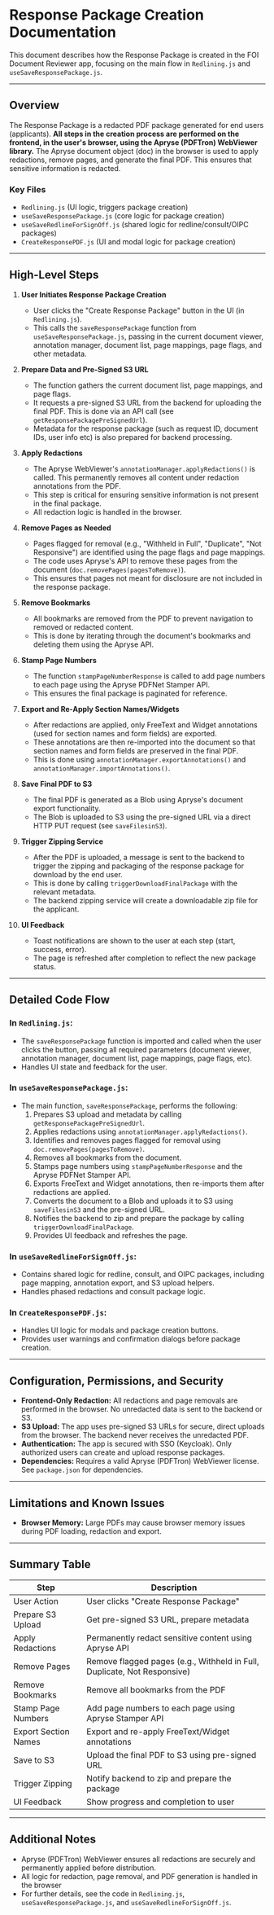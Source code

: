 # Response Package Creation Documentation

This document describes how the Response Package is created in the FOI Document Reviewer app, focusing on the main flow in `Redlining.js` and `useSaveResponsePackage.js`.

---

## Overview

The Response Package is a redacted PDF package generated for end users (applicants). **All steps in the creation process are performed on the frontend, in the user's browser, using the Apryse (PDFTron) WebViewer library.** The Apryse document object (doc) in the browser is used to apply redactions, remove pages, and generate the final PDF. This ensures that sensitive information is redacted.

### Key Files

- `Redlining.js` (UI logic, triggers package creation)
- `useSaveResponsePackage.js` (core logic for package creation)
- `useSaveRedlineForSignOff.js` (shared logic for redline/consult/OIPC packages)
- `CreateResponsePDF.js` (UI and modal logic for package creation)

---

## High-Level Steps

1. **User Initiates Response Package Creation**
   - User clicks the "Create Response Package" button in the UI (in `Redlining.js`).
   - This calls the `saveResponsePackage` function from `useSaveResponsePackage.js`, passing in the current document viewer, annotation manager, document list, page mappings, page flags, and other metadata.

2. **Prepare Data and Pre-Signed S3 URL**
   - The function gathers the current document list, page mappings, and page flags.
   - It requests a pre-signed S3 URL from the backend for uploading the final PDF. This is done via an API call (see `getResponsePackagePreSignedUrl`).
   - Metadata for the response package (such as request ID, document IDs, user info etc) is also prepared for backend processing.

3. **Apply Redactions**
   - The Apryse WebViewer's `annotationManager.applyRedactions()` is called. This permanently removes all content under redaction annotations from the PDF.
   - This step is critical for ensuring sensitive information is not present in the final package.
   - All redaction logic is handled in the browser.

4. **Remove Pages as Needed**
   - Pages flagged for removal (e.g., "Withheld in Full", "Duplicate", "Not Responsive") are identified using the page flags and page mappings.
   - The code uses Apryse's API to remove these pages from the document (`doc.removePages(pagesToRemove)`).
   - This ensures that pages not meant for disclosure are not included in the response package.

5. **Remove Bookmarks**
   - All bookmarks are removed from the PDF to prevent navigation to removed or redacted content.
   - This is done by iterating through the document's bookmarks and deleting them using the Apryse API.

6. **Stamp Page Numbers**
   - The function `stampPageNumberResponse` is called to add page numbers to each page using the Apryse PDFNet Stamper API.
   - This ensures the final package is paginated for reference.

7. **Export and Re-Apply Section Names/Widgets**
   - After redactions are applied, only FreeText and Widget annotations (used for section names and form fields) are exported.
   - These annotations are then re-imported into the document so that section names and form fields are preserved in the final PDF.
   - This is done using `annotationManager.exportAnnotations()` and `annotationManager.importAnnotations()`.

8. **Save Final PDF to S3**
   - The final PDF is generated as a Blob using Apryse's document export functionality.
   - The Blob is uploaded to S3 using the pre-signed URL via a direct HTTP PUT request (see `saveFilesinS3`).

9. **Trigger Zipping Service**
   - After the PDF is uploaded, a message is sent to the backend to trigger the zipping and packaging of the response package for download by the end user.
   - This is done by calling `triggerDownloadFinalPackage` with the relevant metadata.
   - The backend zipping service will create a downloadable zip file for the applicant.

10. **UI Feedback**
    - Toast notifications are shown to the user at each step (start, success, error).
    - The page is refreshed after completion to reflect the new package status.

---

## Detailed Code Flow

### In `Redlining.js`:
- The `saveResponsePackage` function is imported and called when the user clicks the button, passing all required parameters (document viewer, annotation manager, document list, page mappings, page flags, etc).
- Handles UI state and feedback for the user.

### In `useSaveResponsePackage.js`:
- The main function, `saveResponsePackage`, performs the following:
  1. Prepares S3 upload and metadata by calling `getResponsePackagePreSignedUrl`.
  2. Applies redactions using `annotationManager.applyRedactions()`.
  3. Identifies and removes pages flagged for removal using `doc.removePages(pagesToRemove)`.
  4. Removes all bookmarks from the document.
  5. Stamps page numbers using `stampPageNumberResponse` and the Apryse PDFNet Stamper API.
  6. Exports FreeText and Widget annotations, then re-imports them after redactions are applied.
  7. Converts the document to a Blob and uploads it to S3 using `saveFilesinS3` and the pre-signed URL.
  8. Notifies the backend to zip and prepare the package by calling `triggerDownloadFinalPackage`.
  9. Provides UI feedback and refreshes the page.

### In `useSaveRedlineForSignOff.js`:
- Contains shared logic for redline, consult, and OIPC packages, including page mapping, annotation export, and S3 upload helpers.
- Handles phased redactions and consult package logic.

### In `CreateResponsePDF.js`:
- Handles UI logic for modals and package creation buttons.
- Provides user warnings and confirmation dialogs before package creation.

---

## Configuration, Permissions, and Security

- **Frontend-Only Redaction:** All redactions and page removals are performed in the browser. No unredacted data is sent to the backend or S3.
- **S3 Upload:** The app uses pre-signed S3 URLs for secure, direct uploads from the browser. The backend never receives the unredacted PDF.
- **Authentication:** The app is secured with SSO (Keycloak). Only authorized users can create and upload response packages.
- **Dependencies:** Requires a valid Apryse (PDFTron) WebViewer license. See `package.json` for dependencies.

---

## Limitations and Known Issues

- **Browser Memory:** Large PDFs may cause browser memory issues during PDF loading, redaction and export.

---

## Summary Table

| Step                      | Description                                                                                 |
|---------------------------|---------------------------------------------------------------------------------------------|
| User Action               | User clicks "Create Response Package"                                                       |
| Prepare S3 Upload         | Get pre-signed S3 URL, prepare metadata                                                    |
| Apply Redactions          | Permanently redact sensitive content using Apryse API                                       |
| Remove Pages              | Remove flagged pages (e.g., Withheld in Full, Duplicate, Not Responsive)                    |
| Remove Bookmarks          | Remove all bookmarks from the PDF                                                           |
| Stamp Page Numbers        | Add page numbers to each page using Apryse Stamper API                                      |
| Export Section Names      | Export and re-apply FreeText/Widget annotations                                             |
| Save to S3                | Upload the final PDF to S3 using pre-signed URL                                            |
| Trigger Zipping           | Notify backend to zip and prepare the package                                               |
| UI Feedback               | Show progress and completion to user                                                        |

---

## Additional Notes

- Apryse (PDFTron) WebViewer ensures all redactions are securely and permanently applied before distribution.
- All logic for redaction, page removal, and PDF generation is handled in the browser
- For further details, see the code in `Redlining.js`, `useSaveResponsePackage.js`, and `useSaveRedlineForSignOff.js`.
